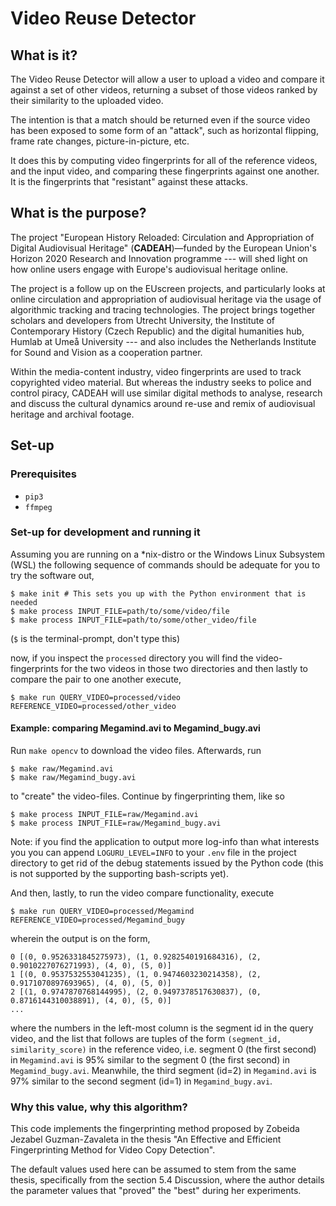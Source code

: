 Video Reuse Detector
===

## What is it?

The Video Reuse Detector will allow a user to upload a video and compare
it against a set of other videos, returning a subset of those videos ranked
by their similarity to the uploaded video.

The intention is that a match should be returned even if the source video
has been exposed to some form of an "attack", such as horizontal flipping,
frame rate changes, picture-in-picture, etc.

It does this by computing video fingerprints for all of the  reference
videos, and the input video, and comparing these fingerprints against one
another. It is the fingerprints that "resistant" against these attacks.

## What is the purpose?

The project "European History Reloaded: Circulation and Appropriation of
Digital Audiovisual Heritage" (**CADEAH**)—funded by the European Union's
Horizon 2020 Research and Innovation programme --- will shed light on how
online users engage with Europe's audiovisual heritage online.

The project is a follow up on the EUscreen projects, and particularly looks
at online circulation and appropriation of audiovisual heritage via the
usage of algorithmic tracking and tracing technologies. The project brings
together scholars and developers from Utrecht University, the Institute of
Contemporary History (Czech Republic) and the digital humanities hub, Humlab
at Umeå University --- and also includes the Netherlands Institute for Sound
and Vision as a cooperation partner.

Within the media-content industry, video fingerprints are used to track
copyrighted video material. But whereas the industry seeks to police and
control piracy, CADEAH will use similar digital methods to analyse,
research and discuss the cultural dynamics around re-use and remix
of audiovisual heritage and archival footage.

## Set-up

### Prerequisites

+ `pip3`
+ `ffmpeg` 

### Set-up for development and running it

Assuming you are running on a \*nix-distro or the Windows Linux Subsystem
(WSL) the following sequence of commands should be adequate for you to try
the software out,

```
$ make init # This sets you up with the Python environment that is needed
$ make process INPUT_FILE=path/to/some/video/file
$ make process INPUT_FILE=path/to/some/other_video/file
```

(`$` is the terminal-prompt, don't type this)

now, if you inspect the `processed` directory you will find the 
video-fingerprints for the two videos in those two directories
and then lastly to compare the pair to one another execute,

```
$ make run QUERY_VIDEO=processed/video REFERENCE_VIDEO=processed/other_video
```

#### Example: comparing Megamind.avi to Megamind\_bugy.avi

Run `make opencv` to download the video files. Afterwards, run

```
$ make raw/Megamind.avi
$ make raw/Megamind_bugy.avi
```

to "create" the video-files. Continue by fingerprinting them, like so

```
$ make process INPUT_FILE=raw/Megamind.avi
$ make process INPUT_FILE=raw/Megamind_bugy.avi
```

Note: if you find the application to output more log-info than what 
interests you you can append `LOGURU_LEVEL=INFO` to your `.env` file
in the project directory to get rid of the debug statements issued
by the Python code (this is not supported by the supporting bash-scripts
yet).

And then, lastly, to run the video compare functionality, execute

```
$ make run QUERY_VIDEO=processed/Megamind REFERENCE_VIDEO=processed/Megamind_bugy
```

wherein the output is on the form,

```
0 [(0, 0.9526331845275973), (1, 0.9282540191684316), (2, 0.9010227076271993), (4, 0), (5, 0)]
1 [(0, 0.9537532553041235), (1, 0.9474603230214358), (2, 0.9171070897693965), (4, 0), (5, 0)]
2 [(1, 0.9747870768144995), (2, 0.9497378517630837), (0, 0.8716144310038891), (4, 0), (5, 0)]
...
```

where the numbers in the left-most column is the segment id in the query video, and
the list that follows are tuples of the form `(segment_id, similarity_score)` in the
reference video, i.e. segment 0 (the first second) in `Megamind.avi` is 95% similar
to the segment 0 (the first second) in `Megamind_bugy.avi`. Meanwhile, the third
segment (id=2) in `Megamind.avi` is 97% similar to the second segment (id=1) in
`Megamind_bugy.avi`.


### Why this value, why this algorithm?

This code implements the fingerprinting method proposed by Zobeida Jezabel
Guzman-Zavaleta in the thesis "An Effective and Efficient Fingerprinting Method
for Video Copy Detection".

The default values used here can be assumed to stem from the same thesis,
specifically from the section 5.4 Discussion, where the author details the
parameter values that "proved" the "best" during her experiments.

